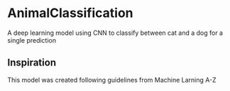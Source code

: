 # AnimalClassification
A deep learning model using CNN to classify between cat and a dog for a single prediction

## Inspiration 
This model was created following guidelines from Machine Larning A-Z
